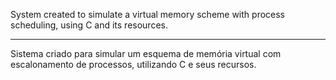 System created to simulate a virtual memory scheme with process scheduling, using C and its resources.

-------

Sistema criado para simular um esquema de memória virtual com escalonamento de processos, utilizando C e seus recursos.
